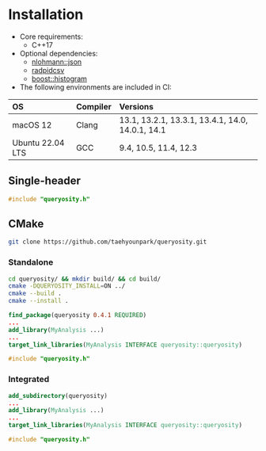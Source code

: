 # Installation

- Core requirements:
  - C++17
- Optional dependencies: 
  - [nlohmann::json](https://json.nlohmann.me)
  - [radpidcsv](https://github.com/d99kris/rapidcsv) 
  - [boost::histogram](https://www.boost.org/doc/libs/1_84_0/libs/histogram/doc/html/index.html)
- The following environments are included in CI:

| OS | Compiler | Versions |
| :--- | :--- | :--- |
| macOS 12 | Clang | 13.1, 13.2.1, 13.3.1, 13.4.1, 14.0, 14.0.1, 14.1 |
| Ubuntu 22.04 LTS | GCC | 9.4, 10.5, 11.4, 12.3 |

## Single-header

```cpp
#include "queryosity.h"
```

## CMake

```sh
git clone https://github.com/taehyounpark/queryosity.git
```

### Standalone

```sh
cd queryosity/ && mkdir build/ && cd build/
cmake -DQUERYOSITY_INSTALL=ON ../
cmake --build .
cmake --install .
```

```cmake
find_package(queryosity 0.4.1 REQUIRED)
...
add_library(MyAnalysis ...)
...
target_link_libraries(MyAnalysis INTERFACE queryosity::queryosity)
```

```cpp
#include "queryosity.h"
```

### Integrated

```cmake
add_subdirectory(queryosity)
...
add_library(MyAnalysis ...)
...
target_link_libraries(MyAnalysis INTERFACE queryosity::queryosity)
```

```cpp
#include "queryosity.h"
```
